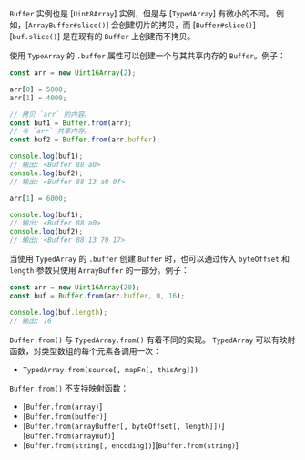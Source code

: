 <!-- YAML
changes:
  - version: v3.0.0
    pr-url: https://github.com/nodejs/node/pull/2002
    description: The `Buffer`s class now inherits from `Uint8Array`.
-->

`Buffer` 实例也是 [`Uint8Array`] 实例，但是与 [`TypedArray`] 有微小的不同。
例如，[`ArrayBuffer#slice()`] 会创建切片的拷贝，而 [`Buffer#slice()`][`buf.slice()`] 是在现有的 `Buffer` 上创建而不拷贝。

使用 `TypeArray` 的 `.buffer` 属性可以创建一个与其共享内存的 `Buffer`。例子：

```js
const arr = new Uint16Array(2);

arr[0] = 5000;
arr[1] = 4000;

// 拷贝 `arr` 的内容。
const buf1 = Buffer.from(arr);
// 与 `arr` 共享内存。
const buf2 = Buffer.from(arr.buffer);

console.log(buf1);
// 输出: <Buffer 88 a0>
console.log(buf2);
// 输出: <Buffer 88 13 a0 0f>

arr[1] = 6000;

console.log(buf1);
// 输出: <Buffer 88 a0>
console.log(buf2);
// 输出: <Buffer 88 13 70 17>
```

当使用 `TypedArray` 的 `.buffer` 创建 `Buffer` 时，也可以通过传入 `byteOffset` 和 `length` 参数只使用 `ArrayBuffer` 的一部分。例子：

```js
const arr = new Uint16Array(20);
const buf = Buffer.from(arr.buffer, 0, 16);

console.log(buf.length);
// 输出: 16
```

`Buffer.from()` 与 `TypedArray.from()` 有着不同的实现。
`TypedArray` 可以有映射函数，对类型数组的每个元素各调用一次：

* `TypedArray.from(source[, mapFn[, thisArg]])`

`Buffer.from()` 不支持映射函数：

* [`Buffer.from(array)`]
* [`Buffer.from(buffer)`]
* [`Buffer.from(arrayBuffer[, byteOffset[, length]])`][`Buffer.from(arrayBuf)`]
* [`Buffer.from(string[, encoding])`][`Buffer.from(string)`]

